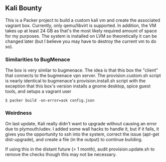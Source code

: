 ## Kali Bounty

This is a Packer project to build a custom kali vm and create the associated vagrant box. Currently, only qemu/libvirt is supported. In addition, the VM takes up at least 24 GB as that's the most likely required amount of space for my purposes. The system is installed on LVM so theoretically it can be changed later (but I believe you may have to destroy the current vm to do so).

### Similarities to BugMenace

The box is very similar to bugmenace. The idea is that this box the "client" that connects to the bugmenace vpn server. The provision.custom.sh script is nearly identical to bugmenace's provision.install.sh script with the exception that this box's version installs a gnome desktop, spice guest tools, and setups a vagrant user

```
$ packer build -on-error=ask config.json
```

### Weirdness

On last update, Kali really didn't want to upgrade without causing an error due to plymouth/udev. I added some wall hacks to handle it, but if it fails, it gives you the opportunity to ssh into the system, correct the issue (apt-get dist-upgrade), and create a file (in the output) to continue building.

If using this in the distant future (> 1 month), audit provision.update.sh to remove the checks though this may not be necessary.
